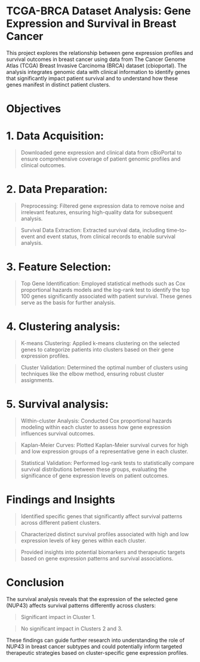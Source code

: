 # TCGA-BRCA Dataset Analysis: Gene Expression and Survival in Breast Cancer

This project explores the relationship between gene expression profiles and survival outcomes in breast cancer using data from The Cancer Genome Atlas (TCGA) Breast Invasive Carcinoma (BRCA) dataset (cbioportal). The analysis integrates genomic data with clinical information to identify genes that significantly impact patient survival and to understand how these genes manifest in distinct patient clusters.

# Objectives
# 1. Data Acquisition: 
   > Downloaded gene expression and clinical data from cBioPortal to ensure comprehensive coverage of patient genomic profiles and clinical outcomes.

# 2. Data Preparation:
   > Preprocessing: Filtered gene expression data to remove noise and irrelevant features, ensuring high-quality data for subsequent analysis.

   > Survival Data Extraction: Extracted survival data, including time-to-event and event status, from clinical records to enable survival analysis.

# 3. Feature Selection:
   > Top Gene Identification: Employed statistical methods such as Cox proportional hazards models and the log-rank test to identify the top 100 genes significantly associated with 
     patient survival. These genes serve as the basis for further analysis.

# 4. Clustering analysis:
   > K-means Clustering: Applied k-means clustering on the selected genes to categorize patients into clusters based on their gene expression profiles.
   
   > Cluster Validation: Determined the optimal number of clusters using techniques like the elbow method, ensuring robust cluster assignments.
   
# 5. Survival analysis:
   > Within-cluster Analysis: Conducted Cox proportional hazards modeling within each cluster to assess how gene expression influences survival outcomes.

   > Kaplan-Meier Curves: Plotted Kaplan-Meier survival curves for high and low expression groups of a representative gene in each cluster.

   > Statistical Validation: Performed log-rank tests to statistically compare survival distributions between these groups, evaluating the significance of gene expression levels on 
     patient outcomes.
   
# Findings and Insights
> Identified specific genes that significantly affect survival patterns across different patient clusters.

> Characterized distinct survival profiles associated with high and low expression levels of key genes within each cluster.

> Provided insights into potential biomarkers and therapeutic targets based on gene expression patterns and survival associations.

# Conclusion
The survival analysis reveals that the expression of the selected gene (NUP43) affects survival patterns differently across clusters:
> Significant impact in Cluster 1.

> No significant impact in Clusters 2 and 3.

These findings can guide further research into understanding the role of NUP43 in breast cancer subtypes and could potentially inform targeted therapeutic strategies based on cluster-specific gene expression profiles.
